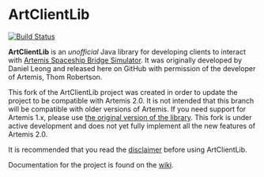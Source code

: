 ArtClientLib
============
[![Build Status](https://secure.travis-ci.org/rjwut/ArtClientLib.svg)](http://travis-ci.org/rjwut/ArtClientLib)

**ArtClientLib** is an _unofficial_ Java library for developing clients to interact with [Artemis Spaceship Bridge Simulator](http://www.artemis.eochu.com/). It was originally developed by Daniel Leong and released here on GitHub with permission of the developer of Artemis, Thom Robertson.

This fork of the ArtClientLib project was created in order to update the project to be compatible with Artemis 2.0. It is not intended that this branch will be compatible with older versions of Artemis. If you need support for Artemis 1.x, please use [the original version of the library](https://github.com/dhleong/ArtClientLib). This fork is under active development and does not yet fully implement all the new features of Artemis 2.0.

It is recommended that you read the [disclaimer](https://github.com/rjwut/ArtClientLib/wiki/Disclaimer) before using ArtClientLib.

Documentation for the project is found on the [wiki](https://github.com/rjwut/ArtClientLib/wiki).
